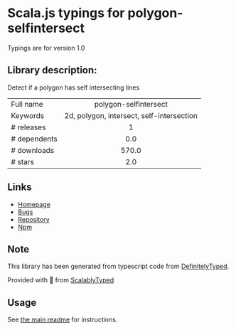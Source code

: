 
# Scala.js typings for polygon-selfintersect

Typings are for version 1.0

## Library description:
Detect if a polygon has self intersecting lines

|                    |                 |
| ------------------ | :-------------: |
| Full name          | polygon-selfintersect |
| Keywords           | 2d, polygon, intersect, self-intersection |
| # releases         | 1 |
| # dependents       | 0.0 |
| # downloads        | 570.0 |
| # stars            | 2.0 |

## Links
- [Homepage](https://github.com/kmcs/polygon-selfintersect)
- [Bugs](https://github.com/kmcs/polygon-selfintersect/issues)
- [Repository](https://github.com/kmcs/polygon-selfintersect)
- [Npm](https://www.npmjs.com/package/polygon-selfintersect)
    


## Note
This library has been generated from typescript code from [DefinitelyTyped](https://definitelytyped.org).

Provided with :purple_heart: from [ScalablyTyped](https://github.com/oyvindberg/ScalablyTyped)

## Usage
See [the main readme](../../readme.md) for instructions.


